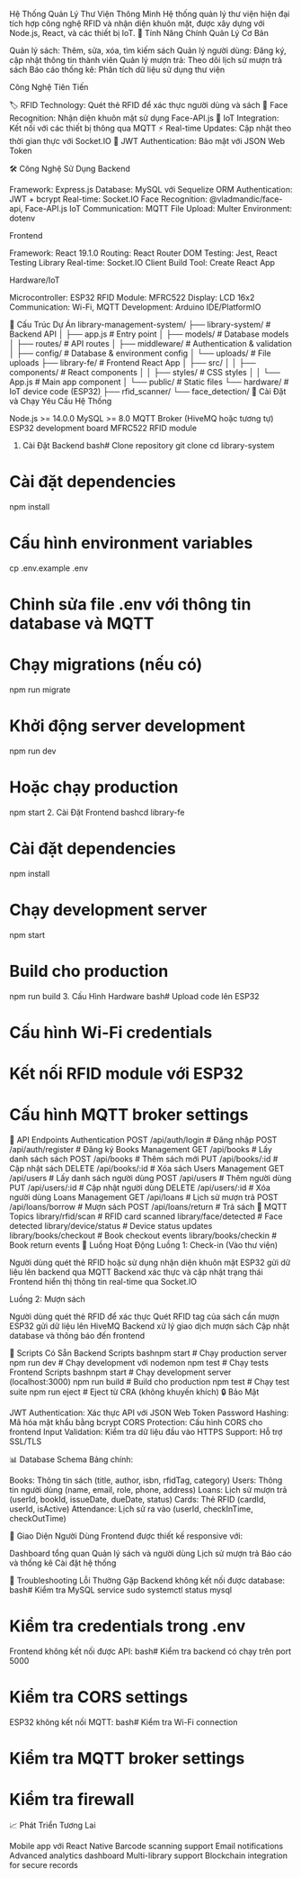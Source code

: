 Hệ Thống Quản Lý Thư Viện Thông Minh
Hệ thống quản lý thư viện hiện đại tích hợp công nghệ RFID và nhận diện khuôn mặt, được xây dựng với Node.js, React, và các thiết bị IoT.
🚀 Tính Năng Chính
Quản Lý Cơ Bản

Quản lý sách: Thêm, sửa, xóa, tìm kiếm sách
Quản lý người dùng: Đăng ký, cập nhật thông tin thành viên
Quản lý mượn trả: Theo dõi lịch sử mượn trả sách
Báo cáo thống kê: Phân tích dữ liệu sử dụng thư viện

Công Nghệ Tiên Tiến

🏷️ RFID Technology: Quét thẻ RFID để xác thực người dùng và sách
👤 Face Recognition: Nhận diện khuôn mặt sử dụng Face-API.js
📡 IoT Integration: Kết nối với các thiết bị thông qua MQTT
⚡ Real-time Updates: Cập nhật theo thời gian thực với Socket.IO
🔐 JWT Authentication: Bảo mật với JSON Web Token

🛠️ Công Nghệ Sử Dụng
Backend

Framework: Express.js
Database: MySQL với Sequelize ORM
Authentication: JWT + bcrypt
Real-time: Socket.IO
Face Recognition: @vladmandic/face-api, Face-API.js
IoT Communication: MQTT
File Upload: Multer
Environment: dotenv

Frontend

Framework: React 19.1.0
Routing: React Router DOM
Testing: Jest, React Testing Library
Real-time: Socket.IO Client
Build Tool: Create React App

Hardware/IoT

Microcontroller: ESP32
RFID Module: MFRC522
Display: LCD 16x2
Communication: Wi-Fi, MQTT
Development: Arduino IDE/PlatformIO

📁 Cấu Trúc Dự Án
library-management-system/
├── library-system/          # Backend API
│   ├── app.js              # Entry point
│   ├── models/             # Database models
│   ├── routes/             # API routes
│   ├── middleware/         # Authentication & validation
│   ├── config/             # Database & environment config
│   └── uploads/            # File uploads
├── library-fe/             # Frontend React App
│   ├── src/
│   │   ├── components/     # React components
│   │   ├── styles/         # CSS styles
│   │   └── App.js          # Main app component
│   └── public/             # Static files
└── hardware/               # IoT device code (ESP32)
    ├── rfid_scanner/
    └── face_detection/
🔧 Cài Đặt và Chạy
Yêu Cầu Hệ Thống

Node.js >= 14.0.0
MySQL >= 8.0
MQTT Broker (HiveMQ hoặc tương tự)
ESP32 development board
MFRC522 RFID module

1. Cài Đặt Backend
bash# Clone repository
git clone <repository-url>
cd library-system

# Cài đặt dependencies
npm install

# Cấu hình environment variables
cp .env.example .env
# Chỉnh sửa file .env với thông tin database và MQTT

# Chạy migrations (nếu có)
npm run migrate

# Khởi động server development
npm run dev

# Hoặc chạy production
npm start
2. Cài Đặt Frontend
bashcd library-fe

# Cài đặt dependencies
npm install

# Chạy development server
npm start

# Build cho production
npm run build
3. Cấu Hình Hardware
bash# Upload code lên ESP32
# Cấu hình Wi-Fi credentials
# Kết nối RFID module với ESP32
# Cấu hình MQTT broker settings
📡 API Endpoints
Authentication
POST /api/auth/login      # Đăng nhập
POST /api/auth/register   # Đăng ký
Books Management
GET    /api/books         # Lấy danh sách sách
POST   /api/books         # Thêm sách mới
PUT    /api/books/:id     # Cập nhật sách
DELETE /api/books/:id     # Xóa sách
Users Management
GET    /api/users         # Lấy danh sách người dùng
POST   /api/users         # Thêm người dùng
PUT    /api/users/:id     # Cập nhật người dùng
DELETE /api/users/:id     # Xóa người dùng
Loans Management
GET    /api/loans         # Lịch sử mượn trả
POST   /api/loans/borrow  # Mượn sách
POST   /api/loans/return  # Trả sách
🔌 MQTT Topics
library/rfid/scan         # RFID card scanned
library/face/detected     # Face detected
library/device/status     # Device status updates
library/books/checkout    # Book checkout events
library/books/checkin     # Book return events
🎯 Luồng Hoạt Động
Luồng 1: Check-in (Vào thư viện)

Người dùng quét thẻ RFID hoặc sử dụng nhận diện khuôn mặt
ESP32 gửi dữ liệu lên backend qua MQTT
Backend xác thực và cập nhật trạng thái
Frontend hiển thị thông tin real-time qua Socket.IO

Luồng 2: Mượn sách

Người dùng quét thẻ RFID để xác thực
Quét RFID tag của sách cần mượn
ESP32 gửi dữ liệu lên HiveMQ
Backend xử lý giao dịch mượn sách
Cập nhật database và thông báo đến frontend

🚦 Scripts Có Sẵn
Backend Scripts
bashnpm start          # Chạy production server
npm run dev        # Chạy development với nodemon
npm test           # Chạy tests
Frontend Scripts
bashnpm start          # Chạy development server (localhost:3000)
npm run build      # Build cho production
npm test           # Chạy test suite
npm run eject      # Eject từ CRA (không khuyến khích)
🔒 Bảo Mật

JWT Authentication: Xác thực API với JSON Web Token
Password Hashing: Mã hóa mật khẩu bằng bcrypt
CORS Protection: Cấu hình CORS cho frontend
Input Validation: Kiểm tra dữ liệu đầu vào
HTTPS Support: Hỗ trợ SSL/TLS

📊 Database Schema
Bảng chính:

Books: Thông tin sách (title, author, isbn, rfidTag, category)
Users: Thông tin người dùng (name, email, role, phone, address)
Loans: Lịch sử mượn trả (userId, bookId, issueDate, dueDate, status)
Cards: Thẻ RFID (cardId, userId, isActive)
Attendance: Lịch sử ra vào (userId, checkInTime, checkOutTime)

🎨 Giao Diện Người Dùng
Frontend được thiết kế responsive với:

Dashboard tổng quan
Quản lý sách và người dùng
Lịch sử mượn trả
Báo cáo và thống kê
Cài đặt hệ thống

🐛 Troubleshooting
Lỗi Thường Gặp
Backend không kết nối được database:
bash# Kiểm tra MySQL service
sudo systemctl status mysql
# Kiểm tra credentials trong .env
Frontend không kết nối được API:
bash# Kiểm tra backend có chạy trên port 5000
# Kiểm tra CORS settings
ESP32 không kết nối MQTT:
bash# Kiểm tra Wi-Fi connection
# Kiểm tra MQTT broker settings
# Kiểm tra firewall
📈 Phát Triển Tương Lai

 Mobile app với React Native
 Barcode scanning support
 Email notifications
 Advanced analytics dashboard
 Multi-library support
 Blockchain integration for secure records